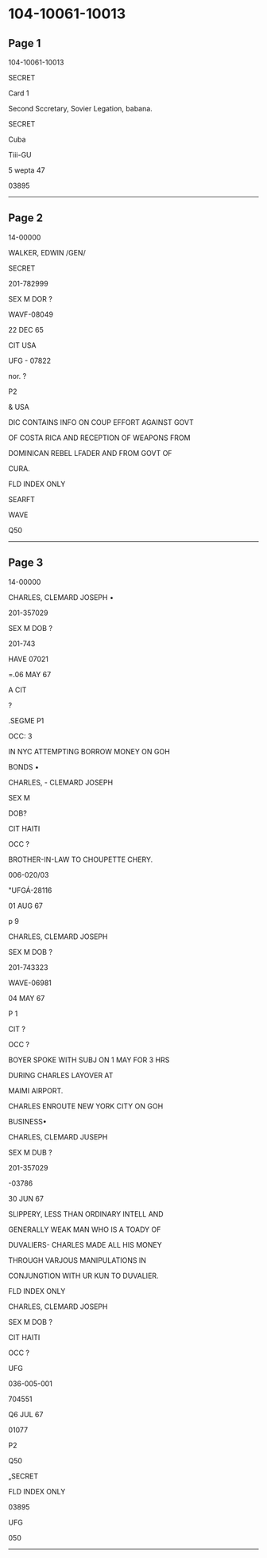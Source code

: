 # 104-10061-10013

## Page 1

104-10061-10013

SECRET

Card 1

Second Sccretary, Sovier Legation, babana.

SECRET

Cuba

Tiii-GU

5 wepta 47

03895

---

## Page 2

14-00000

WALKER, EDWIN /GEN/

SECRET

201-782999

SEX M DOR ?

WAVF-08049

22 DEC 65

CIT USA

UFG - 07822

nor. ?

P2

& USA

DIC CONTAINS INFO ON COUP EFFORT AGAINST GOVT

OF COSTA RICA AND RECEPTION OF WEAPONS FROM

DOMINICAN REBEL LFADER AND FROM GOVT OF

CURA.

FLD INDEX ONLY

SEARFT

WAVE

Q50

---

## Page 3

14-00000

CHARLES, CLEMARD JOSEPH •

201-357029

SEX M DOB ?

201-743

HAVE 07021

=.06 MAY 67

A CIT

?

.SEGME P1

OCC: 3

IN NYC ATTEMPTING BORROW MONEY ON GOH

BONDS •

CHARLES, - CLEMARD JOSEPH

SEX M

DOB?

CIT HAITI

OCC ?

BROTHER-IN-LAW TO CHOUPETTE CHERY.

006-020/03

"UFGÁ-28116

01 AUG 67

p 9

CHARLES, CLEMARD JOSEPH

SEX M DOB ?

201-743323

WAVE-06981

04 MAY 67

P 1

CIT ?

OCC ?

BOYER SPOKE WITH SUBJ ON 1 MAY FOR 3 HRS

DURING CHARLES LAYOVER AT

MAIMI AIRPORT.

CHARLES ENROUTE NEW YORK CITY ON GOH

BUSINESS•

CHARLES, CLEMARD JUSEPH

SEX M DUB ?

201-357029

-03786

30 JUN 67

SLIPPERY, LESS THAN ORDINARY INTELL AND

GENERALLY WEAK MAN WHO IS A TOADY OF

DUVALIERS- CHARLES MADE ALL HIS MONEY

THROUGH VARJOUS MANIPULATIONS IN

CONJUNGTION WITH UR KUN TO DUVALIER.

FLD INDEX ONLY

CHARLES, CLEMARD JOSEPH

SEX M DOB ?

CIT HAITI

OCC ?

UFG

036-005-001

704551

Q6 JUL 67

01077

P2

Q50

„SECRET

FLD INDEX ONLY

03895

UFG

050

---

